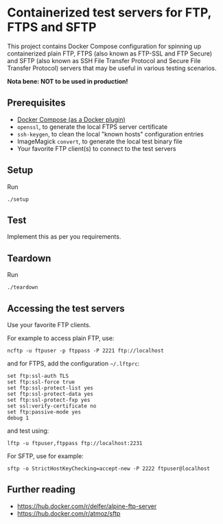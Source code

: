 # Containerized test servers for FTP, FTPS and SFTP

This project contains Docker Compose configuration for spinning up
containerized plain FTP, FTPS (also known as FTP-SSL and FTP Secure) and
SFTP (also known as SSH File Transfer Protocol and Secure File Transfer Protocol)
servers that may be useful in various testing scenarios.

**Nota bene: NOT to be used in production!**

## Prerequisites

* [Docker Compose (as a Docker plugin)](https://docs.docker.com/compose/install/)
* `openssl`, to generate the local FTPS server certificate
* `ssh-keygen`, to clean the local "known hosts" configuration entries
* ImageMagick `convert`, to generate the local test binary file
* Your favorite FTP client(s) to connect to the test servers

## Setup

Run
```shell
./setup
```

## Test

Implement this as per you requirements.

## Teardown

Run
```shell
./teardown
```

## Accessing the test servers

Use your favorite FTP clients.

For example to access plain FTP, use:

```shell
ncftp -u ftpuser -p ftppass -P 2221 ftp://localhost
```

and for FTPS, add the configuration `~/.lftprc`:

```
set ftp:ssl-auth TLS
set ftp:ssl-force true
set ftp:ssl-protect-list yes
set ftp:ssl-protect-data yes
set ftp:ssl-protect-fxp yes
set ssl:verify-certificate no
set ftp:passive-mode yes
debug 1
```

and test using:

```shell
lftp -u ftpuser,ftppass ftp://localhost:2231
```

For SFTP, use for example:

```shell
sftp -o StrictHostKeyChecking=accept-new -P 2222 ftpuser@localhost
```

## Further reading

* https://hub.docker.com/r/delfer/alpine-ftp-server
* https://hub.docker.com/r/atmoz/sftp
